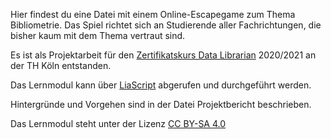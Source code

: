 Hier findest du eine Datei mit einem Online-Escapegame zum Thema Bibliometrie. Das Spiel richtet sich an Studierende aller Fachrichtungen, die bisher kaum mit dem Thema vertraut sind.

Es ist als Projektarbeit für den [Zertifikatskurs Data Librarian](https://www.th-koeln.de/weiterbildung/zertifikatskurs-data-librarian_63393.php) 2020/2021 an der TH Köln entstanden.

Das Lernmodul kann über [LiaScript](https://liascript.github.io/course/?https://raw.githubusercontent.com/Siczer/Escapegame_Bibliometrie/master/Escapegame_Bibliometrie.md#1) abgerufen und durchgeführt werden.

Hintergründe und Vorgehen sind in der Datei Projektbericht beschrieben.

Das Lernmodul steht unter der Lizenz [CC BY-SA 4.0](https://creativecommons.org/licenses/by-sa/4.0/deed.de)
